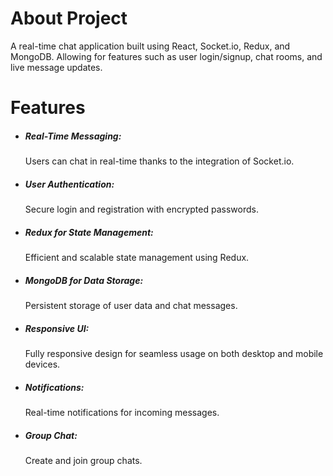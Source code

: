 <h1>About Project</h1>
A real-time chat application built using React, Socket.io, Redux, and MongoDB.  Allowing for features such as user login/signup, chat rooms, and live message updates.
 
<h1>Features</h1>

* <h5>Real-Time Messaging:</h5> Users can chat in real-time thanks to the integration of Socket.io.
* <h5>User Authentication:</h5> Secure login and registration with encrypted passwords.
* <h5>Redux for State Management:</h5> Efficient and scalable state management using Redux.
* <h5>MongoDB for Data Storage:</h5> Persistent storage of user data and chat messages.
* <h5>Responsive UI:</h5> Fully responsive design for seamless usage on both desktop and mobile devices.
* <h5>Notifications:</h5> Real-time notifications for incoming messages.
* <h5>Group Chat:</h5> Create and join group chats.
